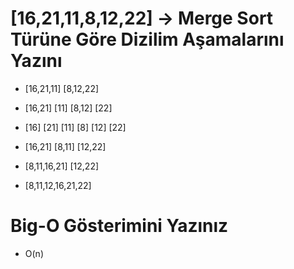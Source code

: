 # [16,21,11,8,12,22] -> Merge Sort Türüne Göre Dizilim Aşamalarını Yazını

 * [16,21,11]      [8,12,22]

 * [16,21]  [11]    [8,12]  [22] 

 * [16] [21] [11] [8] [12] [22] 

 * [16,21] [8,11] [12,22]

 * [8,11,16,21] [12,22] 

 * [8,11,12,16,21,22]


# Big-O Gösterimini Yazınız

 * O(n)

